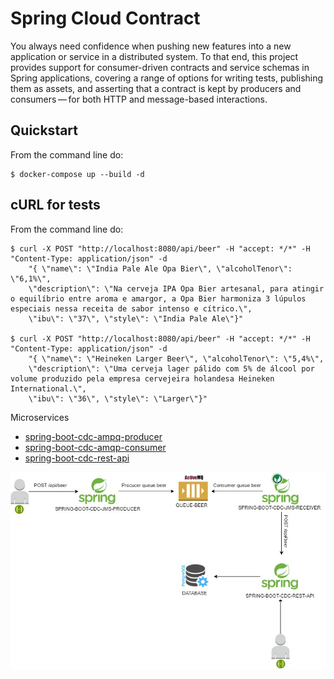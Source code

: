 # Spring Cloud Contract

You always need confidence when pushing new features into a new application or service in a distributed system. To that end, this project provides support for consumer-driven contracts and service schemas in Spring applications, covering a range of options for writing tests, publishing them as assets, and asserting that a contract is kept by producers and consumers — for both HTTP and message-based interactions.

## Quickstart

 From the command line do:
```shell
$ docker-compose up --build -d
```

## cURL for tests

 From the command line do:
```shell
$ curl -X POST "http://localhost:8080/api/beer" -H "accept: */*" -H "Content-Type: application/json" -d 
    "{ \"name\": \"India Pale Ale Opa Bier\", \"alcoholTenor\": \"6,1%\", 
    \"description\": \"Na cerveja IPA Opa Bier artesanal, para atingir o equilíbrio entre aroma e amargor, a Opa Bier harmoniza 3 lúpulos especiais nessa receita de sabor intenso e cítrico.\", 
    \"ibu\": \"37\", \"style\": \"India Pale Ale\"}"
    
$ curl -X POST "http://localhost:8080/api/beer" -H "accept: */*" -H "Content-Type: application/json" -d 
    "{ \"name\": \"Heineken Larger Beer\", \"alcoholTenor\": \"5,4%\", 
    \"description\": \"Uma cerveja lager pálido com 5% de álcool por volume produzido pela empresa cervejeira holandesa Heineken International.\", 
    \"ibu\": \"36\", \"style\": \"Larger\"}"
```

Microservices 
- [spring-boot-cdc-ampq-producer](https://github.com/RicardoSabinolrs/spring-cloud-contract/tree/master/spring-boot-cdc-amqp-producer)
- [spring-boot-cdc-amqp-consumer](https://github.com/RicardoSabinolrs/spring-cloud-contract/tree/master/spring-boot-cdc-amqp-consumer)
- [spring-boot-cdc-rest-api](https://github.com/RicardoSabinolrs/spring-cloud-contract/tree/master/spring-boot-cdc-rest-api)

![Alt text](docs/services.jpg?raw=true "Title")
